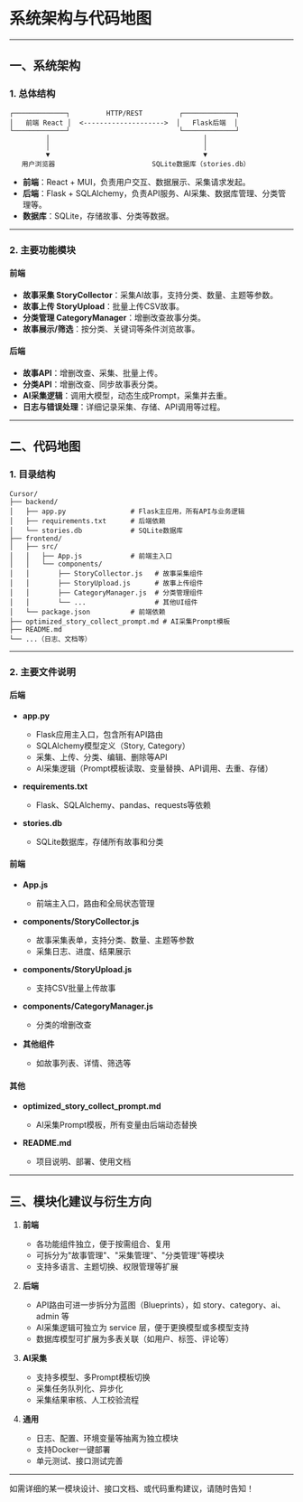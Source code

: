 # 系统架构与代码地图

---

## 一、系统架构

### 1. 总体结构

```
┌─────────────┐         HTTP/REST         ┌─────────────┐
│   前端 React │  <-------------------->  │   Flask后端  │
└─────────────┘                           └─────────────┘
         │                                      │
         │                                      │
         ▼                                      ▼
   用户浏览器                        SQLite数据库（stories.db）
```

- **前端**：React + MUI，负责用户交互、数据展示、采集请求发起。
- **后端**：Flask + SQLAlchemy，负责API服务、AI采集、数据库管理、分类管理等。
- **数据库**：SQLite，存储故事、分类等数据。

---

### 2. 主要功能模块

#### 前端
- **故事采集 StoryCollector**：采集AI故事，支持分类、数量、主题等参数。
- **故事上传 StoryUpload**：批量上传CSV故事。
- **分类管理 CategoryManager**：增删改查故事分类。
- **故事展示/筛选**：按分类、关键词等条件浏览故事。

#### 后端
- **故事API**：增删改查、采集、批量上传。
- **分类API**：增删改查、同步故事表分类。
- **AI采集逻辑**：调用大模型，动态生成Prompt，采集并去重。
- **日志与错误处理**：详细记录采集、存储、API调用等过程。

---

## 二、代码地图

### 1. 目录结构

```
Cursor/
├── backend/
│   ├── app.py                # Flask主应用，所有API与业务逻辑
│   ├── requirements.txt      # 后端依赖
│   └── stories.db            # SQLite数据库
├── frontend/
│   ├── src/
│   │   ├── App.js            # 前端主入口
│   │   └── components/
│   │       ├── StoryCollector.js   # 故事采集组件
│   │       ├── StoryUpload.js      # 故事上传组件
│   │       ├── CategoryManager.js  # 分类管理组件
│   │       └── ...                 # 其他UI组件
│   └── package.json          # 前端依赖
├── optimized_story_collect_prompt.md # AI采集Prompt模板
├── README.md
└── ...（日志、文档等）
```

---

### 2. 主要文件说明

#### 后端

- **app.py**
  - Flask应用主入口，包含所有API路由
  - SQLAlchemy模型定义（Story, Category）
  - 采集、上传、分类、编辑、删除等API
  - AI采集逻辑（Prompt模板读取、变量替换、API调用、去重、存储）

- **requirements.txt**
  - Flask、SQLAlchemy、pandas、requests等依赖

- **stories.db**
  - SQLite数据库，存储所有故事和分类

#### 前端

- **App.js**
  - 前端主入口，路由和全局状态管理

- **components/StoryCollector.js**
  - 故事采集表单，支持分类、数量、主题等参数
  - 采集日志、进度、结果展示

- **components/StoryUpload.js**
  - 支持CSV批量上传故事

- **components/CategoryManager.js**
  - 分类的增删改查

- **其他组件**
  - 如故事列表、详情、筛选等

#### 其他

- **optimized_story_collect_prompt.md**
  - AI采集Prompt模板，所有变量由后端动态替换

- **README.md**
  - 项目说明、部署、使用文档

---

## 三、模块化建议与衍生方向

1. **前端**
   - 各功能组件独立，便于按需组合、复用
   - 可拆分为"故事管理"、"采集管理"、"分类管理"等模块
   - 支持多语言、主题切换、权限管理等扩展

2. **后端**
   - API路由可进一步拆分为蓝图（Blueprints），如 story、category、ai、admin 等
   - AI采集逻辑可独立为 service 层，便于更换模型或多模型支持
   - 数据库模型可扩展为多表关联（如用户、标签、评论等）

3. **AI采集**
   - 支持多模型、多Prompt模板切换
   - 采集任务队列化、异步化
   - 采集结果审核、人工校验流程

4. **通用**
   - 日志、配置、环境变量等抽离为独立模块
   - 支持Docker一键部署
   - 单元测试、接口测试完善

---

如需详细的某一模块设计、接口文档、或代码重构建议，请随时告知！ 